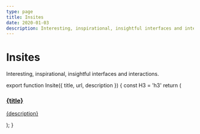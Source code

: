 ```yaml
---
type: page
title: Insites
date: 2020-01-03
description: Interesting, inspirational, insightful interfaces and interactions. By Shu Ding.
---
```


# Insites

Interesting, inspirational, insightful interfaces and interactions.

export function Insite({ title, url, description }) {
  const H3 = 'h3'
  return (
    <a className="insite-card block font-semibold" href={url} target="_blank">
      <H3>
        {title}
      </H3>
      <p>{description}</p>
    </a>
  );
}

<div style={{ display: 'flex', gap: '1rem', flexWrap: 'wrap' }}>
  <Insite title="CSS-Only Dino Game" url="/insites/dino.html" description="A trick to reflect document state from CSS animations (Chrome only)." />
  <Insite title="Deutsch.css" url="/insites/deutsch-css" description="Translate any website into Deutsch (Chrome only)." />
  <Insite title="Void" url="/insites/void" description="An empty canvas (desktop only)." />
  <Insite title="Void II" url="/insites/void-ii" description="Another empty canvas (desktop only)." />
</div>
